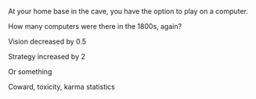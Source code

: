 At your home base in the cave, you have the option to play on a computer.

How many computers were there in the 1800s, again?

Vision decreased by 0.5

Strategy increased by 2

Or something

Coward, toxicity, karma statistics
